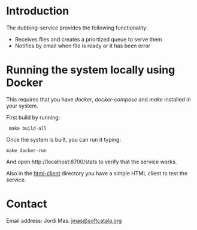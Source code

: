 # Introduction

The dubbing-service provides the following functionality:
* Receives files and creates a priortized queue to serve them
* Notifies by email when file is ready or it has been error

# Running the system locally using Docker

This requires that you have *docker*, *docker-compose* and *make* installed in your system.

First build by running:

```shell
 make build-all
```

Once the system is built, you can run it typing:

```shell
make docker-run
```

And open http://localhost:8700/stats to verify that the service works.

Also in the [html-client](html-client) directory you have a simple HTML client to test the service.


# Contact

Email address: Jordi Mas: jmas@softcatala.org

